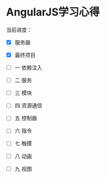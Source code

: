 AngularJS学习心得
=================

当前进度：
- [x] 服务器
- [x] 最终项目
- [ ] 一 依赖注入
- [ ] 二 服务
- [ ] 三 模块
- [ ] 四 资源通信
- [ ] 五 控制器
- [ ] 六 指令
- [ ] 七 触摸
- [ ] 八 动画
- [ ] 九 视图

